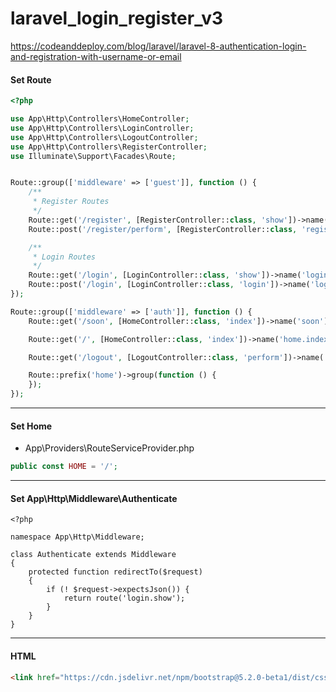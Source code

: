 # laravel_login_register_v3

https://codeanddeploy.com/blog/laravel/laravel-8-authentication-login-and-registration-with-username-or-email

#### Set Route

```php
<?php

use App\Http\Controllers\HomeController;
use App\Http\Controllers\LoginController;
use App\Http\Controllers\LogoutController;
use App\Http\Controllers\RegisterController;
use Illuminate\Support\Facades\Route;


Route::group(['middleware' => ['guest']], function () {
    /**
     * Register Routes
     */
    Route::get('/register', [RegisterController::class, 'show'])->name('register.show');
    Route::post('/register/perform', [RegisterController::class, 'register'])->name('register.perform');

    /**
     * Login Routes
     */
    Route::get('/login', [LoginController::class, 'show'])->name('login.show');
    Route::post('/login', [LoginController::class, 'login'])->name('login.perform');
});

Route::group(['middleware' => ['auth']], function () {
    Route::get('/soon', [HomeController::class, 'index'])->name('soon');

    Route::get('/', [HomeController::class, 'index'])->name('home.index');

    Route::get('/logout', [LogoutController::class, 'perform'])->name('logout.perform');

    Route::prefix('home')->group(function () {
    });
});
```

---
#### Set Home

- App\Providers\RouteServiceProvider.php

```php
public const HOME = '/';
```

---
#### Set App\Http\Middleware\Authenticate
```
<?php

namespace App\Http\Middleware;

class Authenticate extends Middleware
{
    protected function redirectTo($request)
    {
        if (! $request->expectsJson()) {
            return route('login.show');
        }
    }
}
```

---
#### HTML

```html
<link href="https://cdn.jsdelivr.net/npm/bootstrap@5.2.0-beta1/dist/css/bootstrap.min.css" rel="stylesheet" integrity="sha384-0evHe/X+R7YkIZDRvuzKMRqM+OrBnVFBL6DOitfPri4tjfHxaWutUpFmBp4vmVor" crossorigin="anonymous">
```